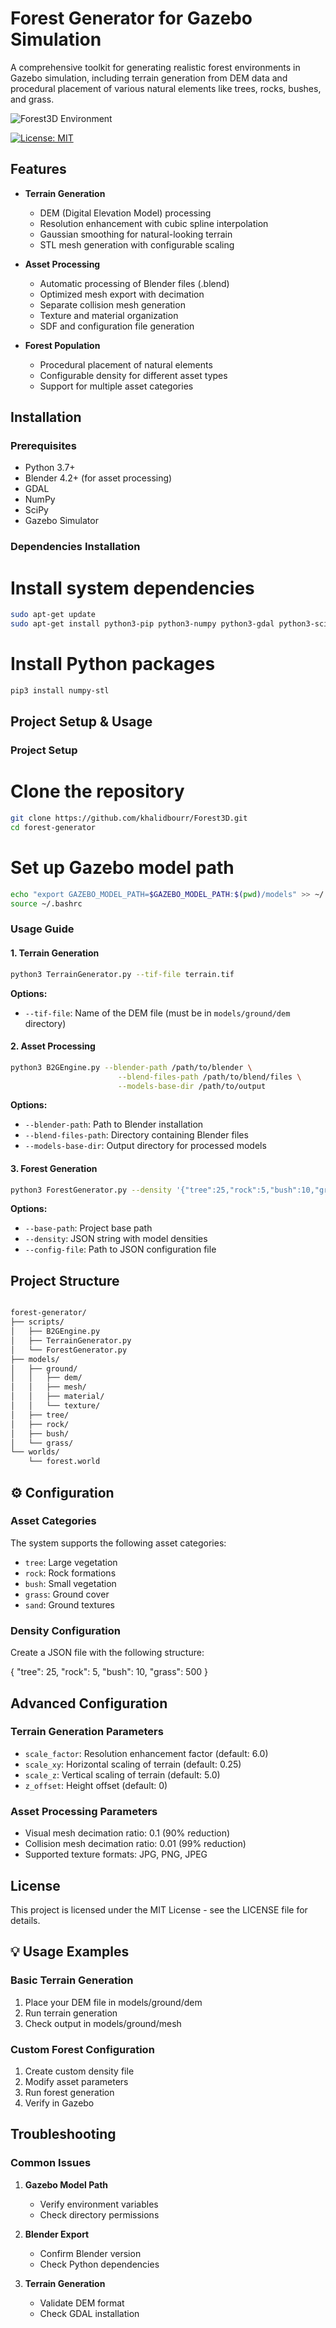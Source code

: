 # Forest Generator for Gazebo Simulation 

A comprehensive toolkit for generating realistic forest environments in Gazebo simulation, including terrain generation from DEM data and procedural placement of various natural elements like trees, rocks, bushes, and grass.

![Forest3D Environment](https://github.com/khalidbourr/Forest3D/blob/main/Screenshot%20from%202024-11-21%2022-29-42.png)


[![License: MIT](https://img.shields.io/badge/License-MIT-yellow.svg)](https://opensource.org/licenses/MIT)

##  Features

- **Terrain Generation**
  - DEM (Digital Elevation Model) processing
  - Resolution enhancement with cubic spline interpolation
  - Gaussian smoothing for natural-looking terrain
  - STL mesh generation with configurable scaling

- **Asset Processing**
  - Automatic processing of Blender files (.blend)
  - Optimized mesh export with decimation
  - Separate collision mesh generation
  - Texture and material organization
  - SDF and configuration file generation

- **Forest Population**
  - Procedural placement of natural elements
  - Configurable density for different asset types
  - Support for multiple asset categories

##  Installation

### Prerequisites

- Python 3.7+
- Blender 4.2+ (for asset processing)
- GDAL
- NumPy
- SciPy
- Gazebo Simulator

### Dependencies Installation

# Install system dependencies

```bash
sudo apt-get update
sudo apt-get install python3-pip python3-numpy python3-gdal python3-scipy
```

# Install Python packages

```bash
pip3 install numpy-stl
```
##  Project Setup & Usage

### Project Setup

# Clone the repository

```bash
git clone https://github.com/khalidbourr/Forest3D.git
cd forest-generator
```


# Set up Gazebo model path
```bash
echo "export GAZEBO_MODEL_PATH=$GAZEBO_MODEL_PATH:$(pwd)/models" >> ~/.bashrc
source ~/.bashrc
```


### Usage Guide

#### 1. Terrain Generation

```bash
python3 TerrainGenerator.py --tif-file terrain.tif
```

**Options:**
- `--tif-file`: Name of the DEM file (must be in `models/ground/dem` directory)

#### 2. Asset Processing

```bash
python3 B2GEngine.py --blender-path /path/to/blender \
                        --blend-files-path /path/to/blend/files \
                        --models-base-dir /path/to/output
```

**Options:**
- `--blender-path`: Path to Blender installation
- `--blend-files-path`: Directory containing Blender files
- `--models-base-dir`: Output directory for processed models

#### 3. Forest Generation

```bash
python3 ForestGenerator.py --density '{"tree":25,"rock":5,"bush":10,"grass":500}'
```


**Options:**
- `--base-path`: Project base path
- `--density`: JSON string with model densities
- `--config-file`: Path to JSON configuration file

##  Project Structure
```bash

forest-generator/
├── scripts/
│   ├── B2GEngine.py
│   ├── TerrainGenerator.py
│   └── ForestGenerator.py
├── models/
│   ├── ground/
│   │   ├── dem/
│   │   ├── mesh/
│   │   ├── material/
│   │   └── texture/
│   ├── tree/
│   ├── rock/
│   ├── bush/
│   └── grass/
└── worlds/
    └── forest.world

```

## ⚙️ Configuration

### Asset Categories
The system supports the following asset categories:
- `tree`: Large vegetation
- `rock`: Rock formations
- `bush`: Small vegetation
- `grass`: Ground cover
- `sand`: Ground textures

### Density Configuration
Create a JSON file with the following structure:

{
  "tree": 25,
  "rock": 5,
  "bush": 10,
  "grass": 500
}

##  Advanced Configuration

### Terrain Generation Parameters
- `scale_factor`: Resolution enhancement factor (default: 6.0)
- `scale_xy`: Horizontal scaling of terrain (default: 0.25)
- `scale_z`: Vertical scaling of terrain (default: 5.0)
- `z_offset`: Height offset (default: 0)

### Asset Processing Parameters
- Visual mesh decimation ratio: 0.1 (90% reduction)
- Collision mesh decimation ratio: 0.01 (99% reduction)
- Supported texture formats: JPG, PNG, JPEG


##  License

This project is licensed under the MIT License - see the LICENSE file for details.


## 💡 Usage Examples

### Basic Terrain Generation

1. Place your DEM file in models/ground/dem
2. Run terrain generation
3. Check output in models/ground/mesh

### Custom Forest Configuration

1. Create custom density file
2. Modify asset parameters
3. Run forest generation
4. Verify in Gazebo

##  Troubleshooting

### Common Issues

1. **Gazebo Model Path**
   - Verify environment variables
   - Check directory permissions

2. **Blender Export**
   - Confirm Blender version
   - Check Python dependencies

3. **Terrain Generation**
   - Validate DEM format
   - Check GDAL installation
